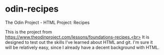 # odin-recipes
The Odin Project - HTML Project: Recipes

This is the project from https://www.theodinproject.com/lessons/foundations-recipes.<br>
It is designed to test out the skills I've learned about HTML and git.
I'm sure it will be relatively easy, since I already have a decent background with HTML.